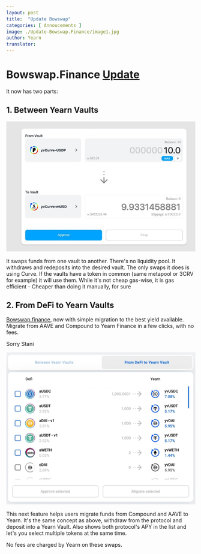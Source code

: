 ```yaml
---
layout: post
title:  "Update Bowswap"
categories: [ Annoucements ]
image: ./Update-Bowswap.Finance/image1.jpg
author: Yearn
translator: 
---
```


# Bowswap.Finance [Update](https://t.me/yearnupdates/483)

It now has two parts:

## 1. Between Yearn Vaults

![](image1.jpg)

It swaps funds from one vault to another. There's no liquidity pool. It withdraws and redeposits into the desired vault. The only swaps it does is using Curve. If the vaults have a token in common (same metapool or 3CRV for example) it will use them. While it's not cheap gas-wise, it is gas efficient - Cheaper than doing it manually, for sure

## 2. From DeFi to Yearn Vaults

[Bowswap.finance](https://bowswap.finance/), now with simple migration to the best yield available. Migrate from AAVE and Compound to Yearn Finance in a few clicks, with no fees.

Sorry Stani

![](image2.jpg)

This next feature helps users migrate funds from Compound and AAVE to Yearn. It's the same concept as above, withdraw from the protocol and deposit into a Yearn Vault. Also shows both protocol's APY in the list and let's you select multiple tokens at the same time.

No fees are charged by Yearn on these swaps.
